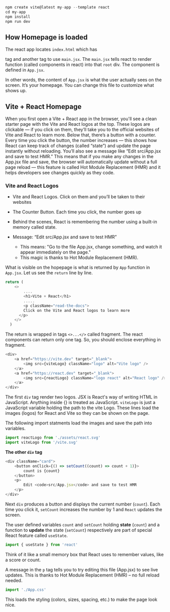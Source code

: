 ```js
npm create vite@latest my-app --template react
cd my-app
npm install
npm run dev
```

## How Homepage is loaded

The react app locates `index.html` which has <div id="root"></div> tag and another tag to use `main.jsx`. The `main.jsx` tells react to render <App /> function (called components in react) into that `root` div. The component <App /> is defined in `App.jsx`.

In other words, the content of `App.jsx` is what the user actually sees on the screen. It’s your homepage. You can change this file to customize what shows up.

## Vite + React Homepage

When you first open a Vite + React app in the browser, you'll see a clean starter page with the Vite and React logos at the top. These logos are clickable — if you click on them, they’ll take you to the official websites of Vite and React to learn more. Below that, there’s a button with a counter. Every time you click the button, the number increases — this shows how React can keep track of changes (called “state”) and update the page instantly without reloading. You’ll also see a message like “Edit src/App.jsx and save to test HMR.” This means that if you make any changes in the App.jsx file and save, the browser will automatically update without a full page reload — this feature is called Hot Module Replacement (HMR) and it helps developers see changes quickly as they code.

### Vite and React Logos

* Vite and React Logos. Click on them and you’ll be taken to their websites

* The Counter Button. Each time you click, the number goes up

* Behind the scenes, React is remembering the number using a built-in memory called state.

* Message: “Edit src/App.jsx and save to test HMR”

    * This means: "Go to the file App.jsx, change something, and watch it appear immediately on the page."
    * This magic is thanks to Hot Module Replacement (HMR).


What is visible on the hopepage is what is returned by `App` function in `App.jsx`. Let us see the `return` line by line.

```js
return (
    <>
        ....
        <h1>Vite + React</h1>
        .....
        <p className="read-the-docs">
        Click on the Vite and React logos to learn more
      </p>
    </>
  )
```
The return is wrapped in tags `<>...</>` called fragment. The react components can return only one tag. So, you should enclose everything in fragment.

```js
<div>
    <a href="https://vite.dev" target="_blank">
        <img src={viteLogo} className="logo" alt="Vite logo" />
    </a>
    <a href="https://react.dev" target="_blank">
        <img src={reactLogo} className="logo react" alt="React logo" />
    </a>
</div>
```
The first `div` tag render two logos. JSX is React's way of writing HTML in JavaScript. Anything inside {} is treated as JavaScript. `viteLogo` is just a JavaScript variable holding the path to the vite Logo. These lines load the images (logos) for React and Vite so they can be shown on the page.

The following import statments load the images and save the path into variables.

```js
import reactLogo from './assets/react.svg'
import viteLogo from '/vite.svg'
```

**The other `div` tag** 


```js
<div className="card">
    <button onClick={() => setCount((count) => count + 1)}>
        count is {count}
    </button>
    <p>
        Edit <code>src/App.jsx</code> and save to test HMR
    </p>
</div>
```

Next `div` produces a button and displays the current number (`count`). Each time you click it, `setCount` increases the number by 1 and `React` updates the screen. 

The user defined variables `count` and `setCount` holding **state** (`count`) and a function to **update** the state (`setCount`) respectively are part of special React feature called `useState`. 

```js
import { useState } from 'react'
```

Think of it like a small memory box that React uses to remember values, like a score or count.

A message in the `p` tag tells you to try editing this file (App.jsx) to see live updates. This is thanks to Hot Module Replacement (HMR) – no full reload needed.


```js
import './App.css'
```
This loads the styling (colors, sizes, spacing, etc.) to make the page look nice.